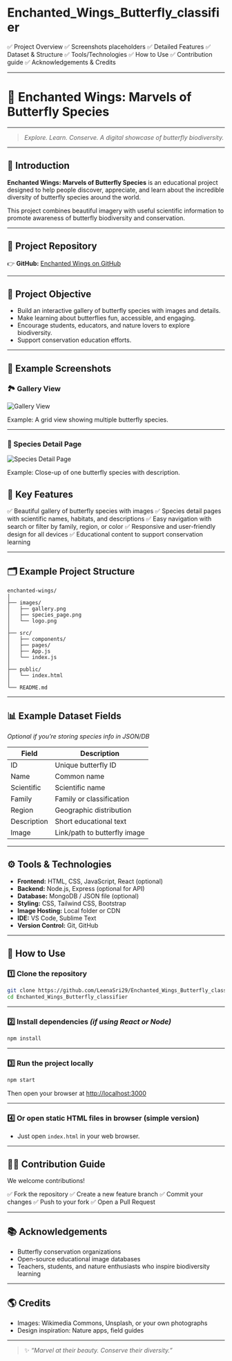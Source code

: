 # Enchanted_Wings_Butterfly_classifier

✅ Project Overview
✅ Screenshots placeholders
✅ Detailed Features
✅ Dataset & Structure
✅ Tools/Technologies
✅ How to Use
✅ Contribution guide
✅ Acknowledgements & Credits


---

# 🦋 Enchanted Wings: Marvels of Butterfly Species

---

> *Explore. Learn. Conserve.*
> *A digital showcase of butterfly biodiversity.*

---

## 🌟 Introduction

**Enchanted Wings: Marvels of Butterfly Species** is an educational project designed to help people discover, appreciate, and learn about the incredible diversity of butterfly species around the world.

This project combines beautiful imagery with useful scientific information to promote awareness of butterfly biodiversity and conservation.

---

## 🔗 Project Repository

👉 **GitHub:** [Enchanted Wings on GitHub](https://github.com/LeenaSri29/Enchanted_Wings_Butterfly_classifier)

---

## 🎯 Project Objective

* Build an interactive gallery of butterfly species with images and details.
* Make learning about butterflies fun, accessible, and engaging.
* Encourage students, educators, and nature lovers to explore biodiversity.
* Support conservation education efforts.

---

## 📸 Example Screenshots

### 🏞️ Gallery View

![Gallery View](https://upload.wikimedia.org/wikipedia/commons/f/f7/Butterflies_of_India_collage.jpg)

Example: A grid view showing multiple butterfly species.

---

### 🦋 Species Detail Page

![Species Detail Page](https://upload.wikimedia.org/wikipedia/commons/f/f1/Monarch_Butterfly_Danaus_plexippus.jpg)

Example: Close-up of one butterfly species with description.


## 🌱 Key Features

✅ Beautiful gallery of butterfly species with images
✅ Species detail pages with scientific names, habitats, and descriptions
✅ Easy navigation with search or filter by family, region, or color
✅ Responsive and user-friendly design for all devices
✅ Educational content to support conservation learning

---

## 🗂️ Example Project Structure

```
enchanted-wings/
│
├── images/
│   ├── gallery.png
│   ├── species_page.png
│   └── logo.png
│
├── src/
│   ├── components/
│   ├── pages/
│   ├── App.js
│   └── index.js
│
├── public/
│   └── index.html
│
└── README.md
```

---

## 📊 Example Dataset Fields

*Optional if you’re storing species info in JSON/DB*

| Field       | Description                  |
| ----------- | ---------------------------- |
| ID          | Unique butterfly ID          |
| Name        | Common name                  |
| Scientific  | Scientific name              |
| Family      | Family or classification     |
| Region      | Geographic distribution      |
| Description | Short educational text       |
| Image       | Link/path to butterfly image |

---

## ⚙️ Tools & Technologies

* **Frontend:** HTML, CSS, JavaScript, React (optional)
* **Backend:** Node.js, Express (optional for API)
* **Database:** MongoDB / JSON file (optional)
* **Styling:** CSS, Tailwind CSS, Bootstrap
* **Image Hosting:** Local folder or CDN
* **IDE:** VS Code, Sublime Text
* **Version Control:** Git, GitHub

---

## 🚀 How to Use

### 1️⃣ Clone the repository

```bash
git clone https://github.com/LeenaSri29/Enchanted_Wings_Butterfly_classifier
cd Enchanted_Wings_Butterfly_classifier
```

---

### 2️⃣ Install dependencies *(if using React or Node)*

```bash
npm install
```

---

### 3️⃣ Run the project locally

```bash
npm start
```

Then open your browser at [http://localhost:3000](http://localhost:3000)

---

### 4️⃣ Or open static HTML files in browser (simple version)

* Just open `index.html` in your web browser.

---

## 👩‍💻 Contribution Guide

We welcome contributions!

✅ Fork the repository
✅ Create a new feature branch
✅ Commit your changes
✅ Push to your fork
✅ Open a Pull Request

---

## 📚 Acknowledgements

* Butterfly conservation organizations
* Open-source educational image databases
* Teachers, students, and nature enthusiasts who inspire biodiversity learning

---

## 🌎 Credits

* Images: Wikimedia Commons, Unsplash, or your own photographs
* Design inspiration: Nature apps, field guides

---


> ✨ *“Marvel at their beauty. Conserve their diversity.”*

